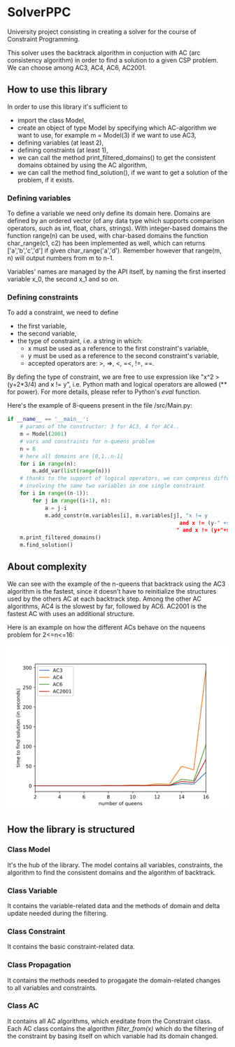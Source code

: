 # SolverPPC
University project consisting in creating a solver for the course of Constraint Programming.

This solver uses the backtrack algorithm in conjuction with AC (arc consistency algorithm) 
in order to find a solution to a given CSP problem. We can choose among AC3, AC4, AC6, AC2001.

## How to use this library
In order to use this library it's sufficient to
* import the class Model,
* create an object of type Model by specifying which AC-algorithm we want to use, for example m = Model(3) if we want to use AC3,
* defining variables (at least 2),
* defining constraints (at least 1),
* we can call the method print_filtered_domains() to get the consistent domains obtained by using the AC algorithm,
* we can call the method find_solution(), if we want to get a solution of the problem, if it exists.

### Defining variables
To define a variable we need only define its domain here.
Domains are defined by an ordered vector (of any data type which supports comparison operators, such as int, float, chars, strings).
With integer-based domains the function range(n) can be used, with char-based domains the function char_range(c1, c2) has been implemented as well, which can returns ['a','b','c','d'] if given char_range('a','d'). Remember however that range(m, n) will output numbers from m to n-1.

Variables' names are managed by the API itself, by naming the first inserted variable x_0, the second x_1 and so on.

### Defining constraints
 To add a constraint, we need to define
 * the first variable, 
 * the second variable,
 * the type of constraint, i.e. a string in which:
    - x must be used as a reference to the first constraint's variable,
    - y must be used as a reference to the second constraint's variable,
    - accepted operators are: >, =>, <, =<, !=, ==.

By defing the type of constraint, we are free to use expression like "x^2 > (y+2*3/4) and x != y", i.e. Python math and logical operators are allowed (\*\* for power). For more details, please refer to Python's *eval* function.

Here's the example of 8-queens present in the file /src/Main.py:
```python
if __name__ == '__main__':
    # params of the constructor: 3 for AC3, 4 for AC4..
    m = Model(2001)
    # vars and constraints for n-queens problem
    n = 8
    # here all domains are [0,1..n-1]
    for i in range(n):
        m.add_var(list(range(n)))
    # thanks to the support of logical operators, we can compress different constraints
    # involving the same two variables in one single constraint
    for i in range((n-1)):
        for j in range((i+1), n):
            a = j-i
            m.add_constr(m.variables[i], m.variables[j], "x != y 
                                                       and x != (y-" +str(a) + ')' + 
                                                      " and x != (y+"+str(a) + ')')
    m.print_filtered_domains()
    m.find_solution()
```
## About complexity 
We can see with the example of the n-queens that backtrack using the AC3 algorithm is the fastest, since it doesn't have to reinitialize the structures used by the others AC at each backtrack step. Among the other AC algorithms, AC4 is the slowest by far, followed by AC6. AC2001 is the fastest AC with uses an additional structure.

Here is an example on how the different ACs behave on the nqueens problem for 2<=n<=16:

![Image of Performance](https://github.com/AleVq/SolverPPC/blob/master/results.png)

## How the library is structured
### Class Model
It's the hub of the library. The model contains all variables, constraints, the algorithm to find the consistent domains and the algorithm of backtrack.
### Class Variable
It contains the variable-related data and the methods of domain and delta update needed during the filtering.
### Class Constraint
It contains the basic constraint-related data. 
### Class Propagation 
It contains the methods needed to progagate the domain-related changes to all variables and constraints.
### Class AC
It contains all AC algorithms, which ereditate from the Constraint class. Each AC class contains the algorithm *filter_from(x)* which do the filtering of the constraint by basing itself on which variable had its domain changed.
